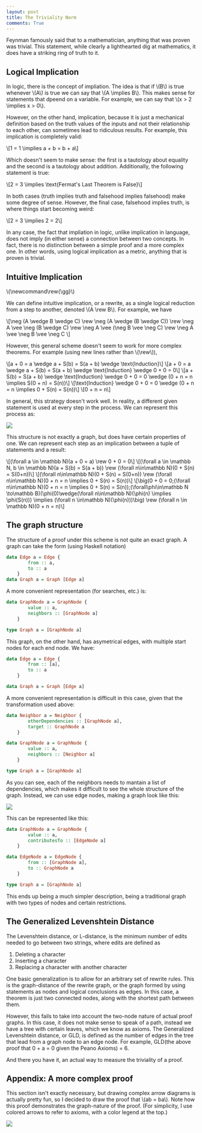 ```yaml
---
layout: post
title: The Triviality Norm
comments: True
---
```


Feynman famously said that to a mathematician, anything that was proven was trivial. This statement, while clearly a lighthearted dig at mathematics, it does have a striking ring of truth to it.

## Logical Implication

In logic, there is the concept of impliation. The idea is that if \\(B\\) is true whenever \\(A\\) is true we can say that \\(A \implies B\\). This makes sense for statements that dpeend on a variable. For example, we can say that \\(x > 2 \implies x > 0\\).

However, on the other hand, implication, because it is just a mechanical definition based on the truth values of the inputs and not their relationship to each other, can sometimes lead to ridiculous results. For example, this implication is completely valid:

\\[1 = 1 \implies a + b = b + a\\]

Which doesn't seem to make sense: the first is a tautology about equality and the second is a tautology about addition. Additionally, the following statement is true:

\\[2 = 3 \implies \text{Fermat's Last Theorem is False}\\]

In both cases (truth implies truth and falsehood implies falsehood) make some degree of sense. However, the final case, falsehood implies truth, is where things start becoming weird:

\\[2 = 3 \implies 2 = 2\\]

In any case, the fact that impliation in logic, unlike implication in language, does not imply (in either sense) a connection between two concepts. In fact, there is no distinction between a simple proof and a more complex one. In other words, using logical implication as a metric, anything that is proven is trivial.

## Intuitive Implication

\\(\newcommand\rew{\gg}\\)

We can define intuitive implication, or a rewrite, as a single logical reduction from a step to another, denoted \\(A \rew B\\). For example, we have

\\[\neg (A \wedge B \wedge C) \rew \neg (A \wedge (B \wedge C)) \rew \neg A \vee \neg (B \wedge C) \rew \neg A \vee (\neg B \vee \neg C) \rew \neg A \vee \neg B \vee \neg C \\]

However, this general scheme doesn't seem to work for more complex theorems. For example (using new lines rather than \\(\rew\\)),

\\[a + 0 = a \wedge a + S(b) = S(a + b) \wedge \text{Induction}\\]
\\[a + 0 = a \wedge a + S(b) = S(a + b) \wedge \text{Induction} \wedge 0 + 0 = 0\\]
\\[a + S(b) = S(a + b) \wedge \text{Induction} \wedge 0 + 0 = 0 \wedge (0 + n = n \implies S(0 + n) = S(n))\\]
\\[\text{Induction} \wedge 0 + 0 = 0 \wedge (0 + n = n \implies 0 + S(n) = S(n))\\]
\\[0 + n = n\\]

In general, this strategy doesn't work well. In reality, a different given statement is used at every step in the process. We can represent this process as:

<img src="/resources/2016-04-17/proof_diagram.svg.png"/>

This structure is not exactly a graph, but does have certain properties of one. We can represent each step as an implication between a tuple of statements and a result:

\\[(\forall a \in \mathbb N)(a + 0 = a) \rew 0 + 0 = 0\\]
\\[(\forall a \in \mathbb N, b \in \mathbb N)(a + S(b) = S(a + b)) \rew (\forall n\in\mathbb N)(0 + S(n) = S(0+n))\\]
\\[(\forall n\in\mathbb N)(0 + S(n) = S(0+n)) \rew (\forall n\in\mathbb N)(0 + n = n \implies 0 + S(n) = S(n))\\]
\\[\big(0 + 0 = 0;(\forall n\in\mathbb N)(0 + n = n \implies 0 + S(n) = S(n));(\forall\phi\in\mathbb N \to\mathbb B)(\phi(0)\wedge(\forall n\in\mathbb N)(\phi(n) \implies \phi(S(n))) \implies (\forall n \in\mathbb N)(\phi(n)))\big) \rew (\forall n \in \mathbb N)(0 + n = n)\\]


## The graph structure

The structure of a proof under this scheme is not quite an exact graph. A graph can take the form (using Haskell notation)

```haskell
data Edge a = Edge {
        from :: a,
        to :: a
    }
data Graph a = Graph [Edge a]
```

A more convenient representation (for searches, etc.) is:

```haskell
data GraphNode a = GraphNode {
        value :: a,
        neighbors :: [GraphNode a]
    }

type Graph a = [GraphNode a]
```

This graph, on the other hand, has asymetrical edges, with multiple start nodes for each end node. We have:

```haskell
data Edge a = Edge {
        from :: [a],
        to :: a
    }

data Graph a = Graph [Edge a]
```

A more convenient representation is difficult in this case, given that the transformation used above:

```haskell
data Neighbor a = Neighbor {
        otherDependencies :: [GraphNode a],
        target :: GraphNode a
    }

data GraphNode a = GraphNode {
        value :: a,
        neighbors :: [Neighbor a]
    }

type Graph a = [GraphNode a]
```

As you can see, each of the neighbors needs to mantain a list of dependencies, which makes it difficult to see the whole structure of the graph. Instead, we can use edge nodes, making a graph look like this:

<img src="/resources/2016-04-17/proof_diagram_edge_nodes.svg.png"/>

This can be represented like this:

```haskell
data GraphNode a = GraphNode {
        value :: a,
        contributesTo :: [EdgeNode a]
    }

data EdgeNode a = EdgeNode {
        from :: [GraphNode a],
        to :: GraphNode a
    }

type Graph a = [GraphNode a]
```

This ends up being a much simpler description, being a traditional graph with two types of nodes and certain restrictions.

## The Generalized Levenshtein Distance

The Levenshtein distance, or L-distance, is the minimum number of edits needed to go between two strings, where edits are defined as

1. Deleting a character
2. Inserting a character
3. Replacing a character with another character

One basic generalization is to allow for an arbitrary set of rewrite rules. This is the graph-distance of the rewrite graph, or the graph formed by using statements as nodes and logical conclusions as edges. In this case, a theorem is just two connected nodes, along with the shortest path between them.

However, this fails to take into account the two-node nature of actual proof graphs. In this case, it does not make sense to speak of a path, instead we have a tree with certain leaves, which we know as axioms. The Generalized Levenshtein distance, or GLD, is defined as the number of edges in the tree that lead from a graph node to an edge node. For example, GLD(the above proof that 0 + a = 0 given the Peano Axioms) = 6.

And there you have it, an actual way to measure the triviality of a proof.

## Appendix: A more complex proof

This section isn't exactly necessary, but drawing complex arrow diagrams is actually pretty fun, so I decided to draw the proof that \\(ab = ba\\). Note how this proof demonstrates the graph-nature of the proof. (For simplicity, I use colored arrows to refer to axioms, with a color legend at the top.)

<img src="/resources/2016-04-17/commut_mult.svg.png"/>
